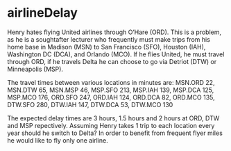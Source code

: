 # airlineDelay

Henry hates flying United airlines through O’Hare (ORD). This is a problem, as he is a soughtafter
lecturer who frequently must make trips from his home base in Madison (MSN) to San Francisco
(SFO), Houston (IAH), Washington DC (DCA), and Orlando (MCO). If he flies United, he
must travel through ORD, if he travels Delta he can choose to go via Detriot (DTW) or Minneapolis
(MSP).

The travel times between various locations in minutes are:
MSN.ORD 22, MSN.DTW 65, MSN.MSP 46,
MSP.SFO 213, MSP.IAH 139, MSP.DCA 125, MSP.MCO 176,
ORD.SFO 247, ORD.IAH 124, ORD.DCA 82, ORD.MCO 135,
DTW.SFO 280, DTW.IAH 147, DTW.DCA 53, DTW.MCO 130

The expected delay times are 3 hours, 1.5 hours and 2 hours at ORD, DTW and MSP repectively. 
Assuming Henry takes 1 trip to each location every year should he switch to Delta? In order to benefit
from frequent flyer miles he would like to fly only one airline.
